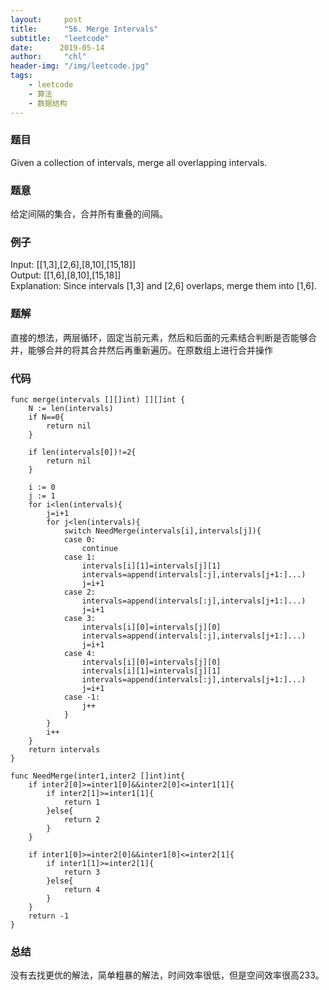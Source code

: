 ```yaml
---
layout:     post
title:      "56. Merge Intervals"
subtitle:   "leetcode"
date:      2019-05-14
author:     "chl"
header-img: "/img/leetcode.jpg"
tags:
    - leetcode
    - 算法
    - 数据结构
--- 
```


### 题目
Given a collection of intervals, merge all overlapping intervals.
### 题意
给定间隔的集合，合并所有重叠的间隔。

### 例子
Input: [[1,3],[2,6],[8,10],[15,18]]  
Output: [[1,6],[8,10],[15,18]]  
Explanation: Since intervals [1,3] and [2,6] overlaps, merge them into [1,6].

### 题解
直接的想法，两层循环，固定当前元素，然后和后面的元素结合判断是否能够合并，能够合并的将其合并然后再重新遍历。在原数组上进行合并操作

### 代码

```
func merge(intervals [][]int) [][]int {
    N := len(intervals)
    if N==0{
        return nil
    }
    
    if len(intervals[0])!=2{
        return nil
    }
    
    i := 0
    j := 1
    for i<len(intervals){
        j=i+1
        for j<len(intervals){
            switch NeedMerge(intervals[i],intervals[j]){
            case 0:
                continue
            case 1:
                intervals[i][1]=intervals[j][1]
                intervals=append(intervals[:j],intervals[j+1:]...)
                j=i+1
            case 2:
                intervals=append(intervals[:j],intervals[j+1:]...)
                j=i+1
            case 3:
                intervals[i][0]=intervals[j][0]
                intervals=append(intervals[:j],intervals[j+1:]...)
                j=i+1
            case 4:
                intervals[i][0]=intervals[j][0]
                intervals[i][1]=intervals[j][1]
                intervals=append(intervals[:j],intervals[j+1:]...)
                j=i+1
            case -1:
                j++
            }
        } 
        i++
    }
    return intervals
} 

func NeedMerge(inter1,inter2 []int)int{
    if inter2[0]>=inter1[0]&&inter2[0]<=inter1[1]{
        if inter2[1]>=inter1[1]{
            return 1
        }else{
            return 2
        }
    }
    
    if inter1[0]>=inter2[0]&&inter1[0]<=inter2[1]{
        if inter1[1]>=inter2[1]{
            return 3
        }else{
            return 4
        }
    }
    return -1
}
```
### 总结
没有去找更优的解法，简单粗暴的解法，时间效率很低，但是空间效率很高233。